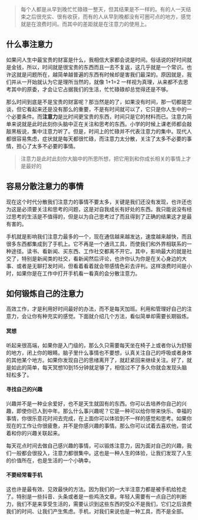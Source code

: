> 每个人都是从早到晚忙忙碌碌一整天，但其结果是不一样的。有的人一天结束之后很充实、很有收获，而有的人从早到晚都没有可圈可点的地方，感觉就是在浪费时间。而其中的差距就是在注意力的使用上。

## 什么事注意力
如果问人生中最宝贵的财富是什么，我相信大家都会说是时间。俗话说的好时间就是金钱，所以，时间就是很宝贵的东西而且一去不复返，这几乎就是一个常识。也许这就是问题所在，越简单越普遍的东西有时候却是害我们最深的。原因就是，我们并从一开始就认为它是理所当然的，就像 1+1=2 一样视为真理，从来都不去思考其中的原委，才会让它占据我们的生活，忙忙碌碌却总觉得还是不够。

那么时间到底是不是宝贵的财富呢？那当然是的了，如果没有时间，那一切都是空谈，但它看起来还是没有那么的重要，不是有时间就可以了，它只是你人生中的一个必要条件。而**注意力**是比时间更宝贵的东西，时间只是它的材料而已。注意力简单来说就是此时此刻你头脑中正在关注和思考的东西。小学的时候上课老师都会敲敲黑板说，集中注意力听了。但是，时间上的忙碌并不代表注意力的集中。现代人都很容易焦虑，症状就是每天都很忙碌，而注意力太分散，关注了太多不必要的事情，担心了太多不必要的事情。

> 注意力是此时此刻你大脑中的所思所想，把它用到和你成长相关的事情上才是最好的

## 容易分散注意力的事情
现在这个时代分散我们注意力的事情不要太多，关键是我们还没有发现，也许还也为这是必须要关注和思考的问题，这是对自我成长有好处的东西。我只能说没有经过思考的生活是不值得的，但是以为自己思考过了而且得到了正确的结果这才是最有害的。

手机就是影响我们注意力最多的一个，现在通信越来越发达，速度越来越快，而且很多东西都集成到了手机上。它不再是一个通讯工具，而使我们和外界相联系的一种途径。读书、看新闻、买东西、工作社交都离不开它。其中，影响最大的就是社交了，特别是新闻类的社交，看新闻然后评论，也许你认为你是在关心身边的大事、或者是无聊打发时间，但看着看着就会带感情色彩去评判。这样浪费时间是小时，如果你是在工作中打开手机看一看真的会分散注意力。

## 如何锻炼自己的注意力
高效工作，才是利用好时间最好的办法，而不是每天加班。利用和管理好自己的注意力，会让你有种充实的感觉。下面就介绍几个方法，看似简单却需要长期锻炼。

#### 冥想
听起来很高端，如果你是入门级的，那么久只需要每天坐在椅子上或者你认为舒服的地方，闭上你的眼睛。脑子里什么事情也不要想，认真关注自己的呼吸或者身体的其他某个地方。如果你发现自己的思绪离开了，就赶紧回来继续关注。好了，就是如此的简单，每天冥想10到15分钟就足够了，相信过不了多久你就会发现头脑轻松多了。

#### 寻找自己的兴趣
兴趣并不是一种业余爱好，也不是天生就固有的东西。你可以去培养你自己的兴趣，即使你已人到中年。那么什么事兴趣呢？它是一种可以给你带来快乐、幸福的事情，你很乐意花时间去完成，在上面你可以体验到不一样的感觉和思考。如果你现在的工作让你很疲惫，并不是你感兴趣的事情。那么你可以试着去喜欢他，尝试着和你的兴趣关联起来。

每天花点时间去做自己感兴趣的事情，可以锻炼注意力，因为面对自己的兴趣，我们一般都会很投入，注意力都很集中。这也是一种人生的体验，让我们发现了人生的价值所在，也是生活的一个小确幸。

#### 不要经常看手机
这也许是最有效、见效最快的方法。因为我们的一大半注意力都是被手机给抢走了。特别是一些抖音、头条或者是一些鸡汤文章。年轻人需要有一点自己的判断力，我们不是来享受生活的，需要认识到这些东西的受众不是我们，它们之后浪费我们的时间、让我们产生焦虑。手机，对我们来说也是一种工具，而不是全部。